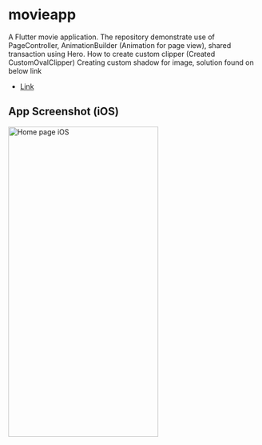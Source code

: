 # movieapp

A Flutter movie application.
The repository demonstrate use of PageController, AnimationBuilder (Animation for page view),
shared transaction using Hero.
How to create custom clipper (Created CustomOvalClipper)
Creating custom shadow for image, solution found on below link
- [Link](https://gist.github.com/multiarts/6d732a5a99278ce359bbf16c005f7c85 )


## App Screenshot (iOS)
<p>
  <img src="readme_image/movieAppHome.png" width="300" height="620" title="Home page iOS">
</p>
